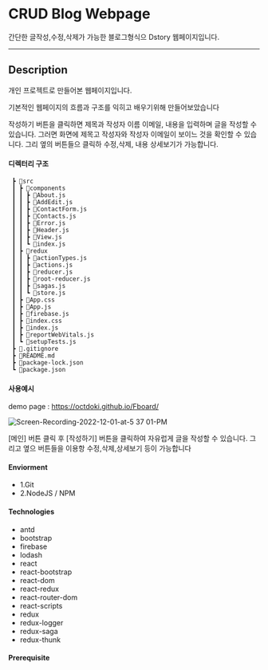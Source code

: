 # CRUD Blog Webpage 

간단한 글작성,수정,삭제가 가능한 블로그형식으 Dstory 웹페이지입니다.

-------

## Description

개인 프로젝트로 만들어본 웹페이지입니다.

기본적인 웹페이지의 흐름과 구조를 익히고 배우기위해 만들어보았습니다

작성하기 버튼을 클릭하면 제목과 작성자 이름 이메일, 내용을 입력하며 글을 작성할 수 있습니다.
그러면 화면에 제목고 작성자와 작성자 이메일이 보이느 것을 확인할 수 있습니다.
그리 옆의 버튼들으 클릭하 수정,삭제, 내용 상세보기가 가능합니다.

#### 디렉터리 구조

     ┣ 📂src
     ┃ ┣ 📂components
     ┃ ┃ ┣ 📜About.js
     ┃ ┃ ┣ 📜AddEdit.js
     ┃ ┃ ┣ 📜ContactForm.js
     ┃ ┃ ┣ 📜Contacts.js
     ┃ ┃ ┣ 📜Error.js
     ┃ ┃ ┣ 📜Header.js
     ┃ ┃ ┣ 📜View.js
     ┃ ┃ ┗ 📜index.js
     ┃ ┣ 📂redux
     ┃ ┃ ┣ 📜actionTypes.js
     ┃ ┃ ┣ 📜actions.js
     ┃ ┃ ┣ 📜reducer.js
     ┃ ┃ ┣ 📜root-reducer.js
     ┃ ┃ ┣ 📜sagas.js
     ┃ ┃ ┗ 📜store.js
     ┃ ┣ 📜App.css
     ┃ ┣ 📜App.js
     ┃ ┣ 📜firebase.js
     ┃ ┣ 📜index.css
     ┃ ┣ 📜index.js
     ┃ ┣ 📜reportWebVitals.js
     ┃ ┗ 📜setupTests.js
     ┣ 📜.gitignore
     ┣ 📜README.md
     ┣ 📜package-lock.json
     ┗ 📜package.json

 #### 사용예시
 

demo page : https://octdoki.github.io/Fboard/

![Screen-Recording-2022-12-01-at-5 37 01-PM](https://user-images.githubusercontent.com/76845650/205037244-fbd2096a-1b9d-4e76-b680-71318fd5d5be.gif)


[메인] 버튼 클릭 후 [작성하기] 버튼을 클릭하여 자유럽게 글을 작성할 수 있습니다.
그리고 옆으 버튼들을 이용항 수정,삭제,상세보기 등이 가능합니다

 
 #### Enviorment
   * 1.Git
   * 2.NodeJS / NPM


#### Technologies
* antd
* bootstrap 
* firebase 
* lodash 
* react
* react-bootstrap
* react-dom
* react-redux
* react-router-dom
* react-scripts
* redux
* redux-logger
* redux-saga
* redux-thunk

 #### Prerequisite
 
 

